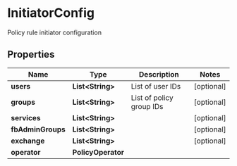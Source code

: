

# InitiatorConfig

Policy rule initiator configuration

## Properties

| Name | Type | Description | Notes |
|------------ | ------------- | ------------- | -------------|
|**users** | **List&lt;String&gt;** | List of user IDs |  [optional] |
|**groups** | **List&lt;String&gt;** | List of policy group IDs |  [optional] |
|**services** | **List&lt;String&gt;** |  |  [optional] |
|**fbAdminGroups** | **List&lt;String&gt;** |  |  [optional] |
|**exchange** | **List&lt;String&gt;** |  |  [optional] |
|**operator** | **PolicyOperator** |  |  |



